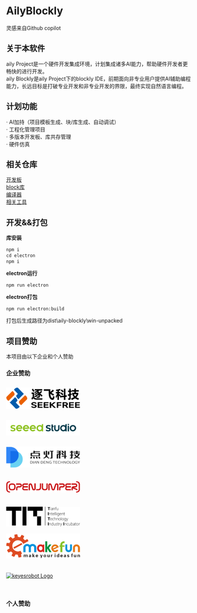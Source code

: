# AilyBlockly
灵感来自Github copilot  
## 关于本软件
aily Project是一个硬件开发集成环境，计划集成诸多AI能力，帮助硬件开发者更畅快的进行开发。  
aily Blockly是aily Project下的blockly IDE，前期面向非专业用户提供AI辅助编程能力，长远目标是打破专业开发和非专业开发的界限，最终实现自然语言编程。  

## 计划功能
· AI加持（项目模板生成、块/库生成、自动调试）  
· 工程化管理项目  
· 多版本开发板、库共存管理  
· 硬件仿真  

## 相关仓库
[开发板](https://github.com/ailyProject/aily-blockly-boards)  
[block库](https://github.com/ailyProject/aily-blockly-libraries)  
[编译器](https://github.com/ailyProject/aily-blockly-compilers)  
[相关工具](https://github.com/ailyProject/aily-project-tools)  

## 开发&&打包  

**库安装**
```
npm i
cd electron
npm i
```  

**electron运行**
```
npm run electron
```

**electron打包**
```
npm run electron:build
```
打包后生成路径为dist\aily-blockly\win-unpacked


## 项目赞助
本项目由以下企业和个人赞助

### 企业赞助  
<div>
<a target="_blank" href="https://www.seekfree.cn/" style="height:80px; display: flex; align-items: center;">
    <img src=".\brand\seekfree\logo.png" alt="seekfree Logo" width=200 />
</a>
<a target="_blank" href="https://www.seeedstudio.com/" style="height:80px; display: flex; align-items: center;">
    <img src=".\brand\seeedstudio\logo.png" alt="seeedstudio Logo" width=200 />
</a>
<a target="_blank" href="https://www.diandeng.tech/" style="height:80px; display: flex; align-items: center;">
    <img src=".\brand\diandeng\logo.png" alt="diandeng Logo" width=200 />
</a>
<a target="_blank" href="https://www.openjumper.com/" style="height:80px; display: flex; align-items: center;">
    <img src=".\brand\openjumper\logo.png" alt="openjumper Logo" width=200 />
</a>
<a target="_blank" href="https://www.titlab.cn/" style="height:80px; display: flex; align-items: center;">
    <img src=".\brand\titlab\logo.png" alt="titlab Logo" width=200 />
</a>
<a target="_blank" href="" style="height:80px; display: flex; align-items: center;">
    <img src=".\brand\emakefun\logo.png" alt="emakefun Logo" width=200 />
</a>
<a target="_blank" href="" style="height:80px; display: flex; align-items: center;">
    <img src=".\brand\keyesrobot\logo.png" alt="keyesrobot Logo" width=200 />
</a>
</div>

### 个人赞助   


